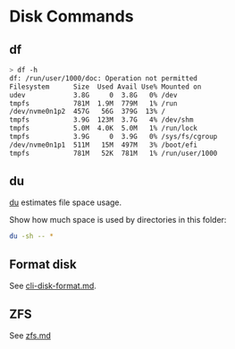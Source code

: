 # Disk Commands

## df

```sh
> df -h
df: /run/user/1000/doc: Operation not permitted
Filesystem      Size  Used Avail Use% Mounted on
udev            3.8G     0  3.8G   0% /dev
tmpfs           781M  1.9M  779M   1% /run
/dev/nvme0n1p2  457G   56G  379G  13% /
tmpfs           3.9G  123M  3.7G   4% /dev/shm
tmpfs           5.0M  4.0K  5.0M   1% /run/lock
tmpfs           3.9G     0  3.9G   0% /sys/fs/cgroup
/dev/nvme0n1p1  511M   15M  497M   3% /boot/efi
tmpfs           781M   52K  781M   1% /run/user/1000
```

## du

[du](https://www.linux.org/docs/man1/du.html) estimates file space usage.

Show how much space is used by directories in this folder:

```sh
du -sh -- *
```

## Format disk

See [cli-disk-format.md](cli-disk-format.html).

## ZFS

See [zfs.md](../apps/zfs.html)
